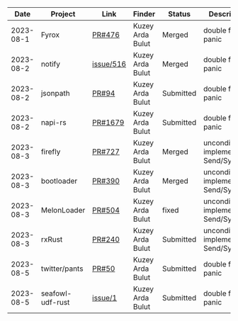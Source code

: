 | Date | Project | Link | Finder | Status | Description |
|---------|---------|---------|---------|---------|---------|
| 2023-08-1 | Fyrox | [PR#476](https://github.com/FyroxEngine/Fyrox/pull/476) | Kuzey Arda Bulut | Merged | double free if panic |
| 2023-08-2 | notify | [issue/516](https://github.com/notify-rs/notify/issues/516) | Kuzey Arda Bulut | Merged | double free if panic |
| 2023-08-2 | jsonpath | [PR#94](https://github.com/freestrings/jsonpath/pull/94) | Kuzey Arda Bulut | Submitted | double free if panic |
| 2023-08-2 | napi-rs | [PR#1679](https://github.com/napi-rs/napi-rs/pull/1679) | Kuzey Arda Bulut | Submitted | double free if panic |
| 2023-08-3 | firefly | [PR#727](https://github.com/GetFirefly/firefly/pull/727) | Kuzey Arda Bulut | Merged | unconditionally implements Send/Sync |
| 2023-08-3 | bootloader | [PR#390](https://github.com/rust-osdev/bootloader/pull/390) | Kuzey Arda Bulut | Merged | unconditionally implements Send/Sync |
| 2023-08-3 | MelonLoader | [PR#504](https://github.com/LavaGang/MelonLoader/pull/504) | Kuzey Arda Bulut | fixed | unconditionally implements Send/Sync |
| 2023-08-3 | rxRust | [PR#240](https://github.com/rxRust/rxRust/pull/240) | Kuzey Arda Bulut | Submitted | unconditionally implements Send/Sync |
| 2023-08-5 | twitter/pants | [PR#50](https://github.com/twitter/pants/pull/50) | Kuzey Arda Bulut | Submitted | double free if panic |
| 2023-08-5 | seafowl-udf-rust | [issue/1](https://github.com/splitgraph/seafowl-udf-rust/issues/1) | Kuzey Arda Bulut | Submitted | double free if panic |
